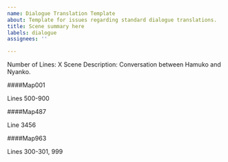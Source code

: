 ```yaml
---
name: Dialogue Translation Template
about: Template for issues regarding standard dialogue translations.
title: Scene summary here
labels: dialogue
assignees: ''

---
```


Number of Lines: X
Scene Description: Conversation between Hamuko and Nyanko.

####Map001

Lines 500-900

####Map487

Line 3456

####Map963

Lines 300-301, 999
